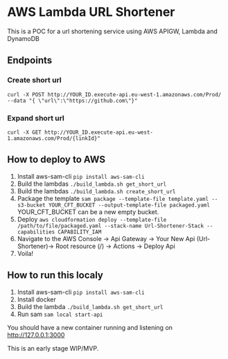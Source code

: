 # AWS Lambda URL Shortener

This is a POC for a url shortening service using AWS APIGW, Lambda and DynamoDB

## Endpoints

### Create short url
`curl -X POST http://YOUR_ID.execute-api.eu-west-1.amazonaws.com/Prod/ --data "{ \"url\":\"https://github.com\"}"`

### Expand short url
`curl -X GET http://YOUR_ID.execute-api.eu-west-1.amazonaws.com/Prod/{linkId}"`

## How to deploy to AWS
1. Install aws-sam-cli `pip install aws-sam-cli`
2. Build the lambdas `./build_lambda.sh get_short_url`
3. Build the lambdas `./build_lambda.sh create_short_url`
4. Package the template `sam package --template-file template.yaml --s3-bucket YOUR_CFT_BUCKET --output-template-file packaged.yaml`
    YOUR_CFT_BUCKET can be a new empty bucket.
5. Deploy `aws cloudformation deploy --template-file /path/to/file/packaged.yaml --stack-name Url-Shortener-Stack --capabilities CAPABILITY_IAM`
6. Navigate to the AWS Console -> Api Gateway -> Your New Api (Url-Shortener)-> Root resource (/) -> Actions -> Deploy Api
7. Voila!

## How to run this localy 
1. Install aws-sam-cli `pip install aws-sam-cli`
2. Install docker
3. Build the lambda `./build_lambda.sh get_short_url`
4. Run sam `sam local start-api`

You should have a new container running and listening on http://127.0.0.1:3000



This is an early stage WIP/MVP. 